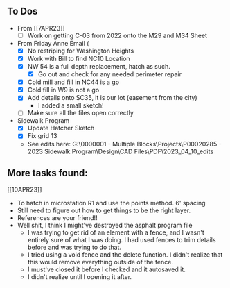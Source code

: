 ## To Dos
- From [[7APR23]]
	- [ ] Work on getting C-03 from 2022 onto the M29 and M34 Sheet
- From Friday Anne Email (
	- [x] No restriping for Washington Heights
	- [x] Work with Bill to find NC10 Location
	- [x] NW 54 is a full depth replacement, hatch as such.
		- [x] Go out and check for any needed perimeter repair
	- [x] Cold mill and fill in NC44 is a go
	- [x] Cold fill in W9 is not a go
	- [x] Add details onto SC35, it is our lot (easement from the city)
		- I added a small sketch!
	- [ ] Make sure all the files open correctly
- Sidewalk Program
	- [x] Update Hatcher Sketch
	- [x] Fix grid 13
	- See edits here: G:\0000001 - Multiple Blocks\Projects\P00020285 - 2023 Sidewalk Program\Design\CAD Files\PDF\2023_04_10_edits

## More tasks found:
[[10APR23]]
- To hatch in microstation R1 and use the points method. 6' spacing
- Still need to figure out how to get things to be the right layer.
- References are your friend!!
- Well shit, I think I might've destroyed the asphalt program file
	- I was trying to get rid of an element with a fence, and I wasn't entirely sure of what I was doing. I had used fences to trim details before and was trying to do that. 
	- I tried using a void fence and the delete function. I didn't realize that this would remove everything outside of the fence.
	- I must've closed it before I checked and it autosaved it. 
	- I didn't realize until I opening it after. 